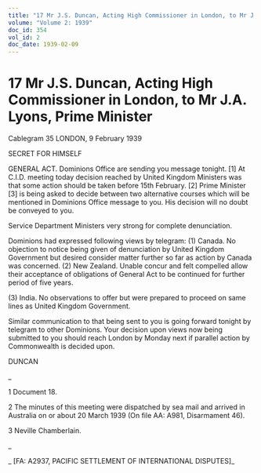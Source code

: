 ```yaml
---
title: "17 Mr J.S. Duncan, Acting High Commissioner in London, to Mr J.A. Lyons, Prime Minister"
volume: "Volume 2: 1939"
doc_id: 354
vol_id: 2
doc_date: 1939-02-09
---
```


# 17 Mr J.S. Duncan, Acting High Commissioner in London, to Mr J.A. Lyons, Prime Minister

Cablegram 35 LONDON, 9 February 1939

SECRET FOR HIMSELF

GENERAL ACT. Dominions Office are sending you message tonight. [1] At C.I.D. meeting today decision reached by United Kingdom Ministers was that some action should be taken before 15th February. [2] Prime Minister [3] is being asked to decide between two alternative courses which will be mentioned in Dominions Office message to you. His decision will no doubt be conveyed to you.

Service Department Ministers very strong for complete denunciation.

Dominions had expressed following views by telegram: (1) Canada. No objection to notice being given of denunciation by United Kingdom Government but desired consider matter further so far as action by Canada was concerned. (2) New Zealand. Unable concur and felt compelled allow their acceptance of obligations of General Act to be continued for further period of five years.

(3) India. No observations to offer but were prepared to proceed on same lines as United Kingdom Government.

Similar communication to that being sent to you is going forward tonight by telegram to other Dominions. Your decision upon views now being submitted to you should reach London by Monday next if parallel action by Commonwealth is decided upon.

DUNCAN

_

1 Document 18.

2 The minutes of this meeting were dispatched by sea mail and arrived in Australia on or about 20 March 1939 (On file AA: A981, Disarmament 46).

3 Neville Chamberlain.

_

_ [FA: A2937, PACIFIC SETTLEMENT OF INTERNATIONAL DISPUTES]_
